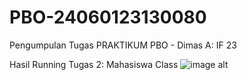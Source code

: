 # PBO-24060123130080
Pengumpulan Tugas PRAKTIKUM PBO - Dimas A: IF 23

Hasil Running Tugas 2: Mahasiswa Class
![image alt](https://github.com/Hunterized/PBO-24060123130080/blob/4801430a58cc58d89959cf5a4ec3f105756d918d/Pertemuan2_Dimas%20A%20Albanna%20Zain_24060123130080/Hasil%20Running%20Tugas%202%20MMahasiswa.png)
